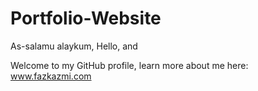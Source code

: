 # Portfolio-Website
As-salamu alaykum, Hello, and 

Welcome to my GitHub profile, learn more about me here: www.fazkazmi.com
